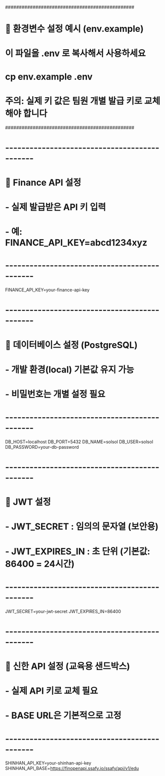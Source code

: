 ###############################################
# 🔐 환경변수 설정 예시 (env.example)
# 이 파일을 .env 로 복사해서 사용하세요
#   cp env.example .env
#
# 주의: 실제 키 값은 팀원 개별 발급 키로 교체해야 합니다
###############################################

# ---------------------------------------------
# 📌 Finance API 설정
# - 실제 발급받은 API 키 입력
# - 예: FINANCE_API_KEY=abcd1234xyz
# ---------------------------------------------
FINANCE_API_KEY=your-finance-api-key

# ---------------------------------------------
# 📌 데이터베이스 설정 (PostgreSQL)
# - 개발 환경(local) 기본값 유지 가능
# - 비밀번호는 개별 설정 필요
# ---------------------------------------------
DB_HOST=localhost
DB_PORT=5432
DB_NAME=solsol
DB_USER=solsol
DB_PASSWORD=your-db-password

# ---------------------------------------------
# 📌 JWT 설정
# - JWT_SECRET : 임의의 문자열 (보안용)
# - JWT_EXPIRES_IN : 초 단위 (기본값: 86400 = 24시간)
# ---------------------------------------------
JWT_SECRET=your-jwt-secret
JWT_EXPIRES_IN=86400

# ---------------------------------------------
# 📌 신한 API 설정 (교육용 샌드박스)
# - 실제 API 키로 교체 필요
# - BASE URL은 기본적으로 고정
# ---------------------------------------------
SHINHAN_API_KEY=your-shinhan-api-key
SHINHAN_API_BASE=https://finopenapi.ssafy.io/ssafy/api/v1/edu